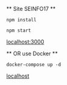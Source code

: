 ** Site SEINFO17 **

``npm install``

``npm start``

[localhost:3000](localhost:3000)

** OR use Docker **

``docker-compose up -d``

[localhost](localhost)